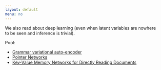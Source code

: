 ```yaml
---
layout: default
menu: no
---
```


We also read about deep learning (even when latent variables are nowhere to be seen and inference is trivial).

Pool:

* [Grammar variational auto-encoder](https://arxiv.org/abs/1703.01925)
* [Pointer Networks](https://arxiv.org/pdf/1506.03134.pdf)
* [Key-Value Memory Networks for Directly Reading Documents](https://arxiv.org/pdf/1606.03126.pdf)



